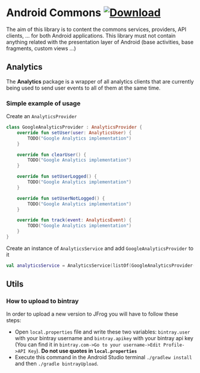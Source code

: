 # Android Commons [ ![Download](https://api.bintray.com/packages/safeboda/android/android-commons/images/download.svg?version=0.0.3) ](https://bintray.com/safeboda/android/android-commons/0.0.3/link)

The aim of this library is to content the commons services, providers, API clients, ... for both Android applications. This library must not contain anything related with the presentation layer of Android (base activities, base fragments, custom views ...)

## Analytics

The <b>Analytics</b> package is a wrapper of all analytics clients that are currently being used to send user events to all of them at the same time. <br/>

### Simple example of usage

Create an `AnalyticsProvider`

```kotlin
class GoogleAnalyticsProvider : AnalyticsProvider {
    override fun setUser(user: AnalyticsUser) {
    	TODO("Google Analytics implementation")
    }

    override fun clearUser() {
    	TODO("Google Analytics implementation")
    }

    override fun setUserLogged() {
    	TODO("Google Analytics implementation")
    }

    override fun setUserNotLogged() {
    	TODO("Google Analytics implementation")
    }

    override fun track(event: AnalyticsEvent) {
    	TODO("Google Analytics implementation")
    }
}
```

Create an instance of `AnalyticsService` and add `GoogleAnalyticsProvider` to it

```kotlin
val analyticsService = AnalyticsService(listOf(GoogleAnalyticsProvider()))
```


## Utils

### How to upload to bintray

In order to upload a new version to JFrog you will have to follow these steps: 

- Open `local.properties` file and write these two variables: `bintray.user` with your bintray username and `bintray.apikey` with your bintray api key (You can find it in `bintray.com->Go to your username->Edit Profile->API Key`). <b>Do not use quotes in `local.properties`</b>
- Execute this command in the Android Studio terminal `./gradlew install` and then `./gradle bintrayUpload`.
